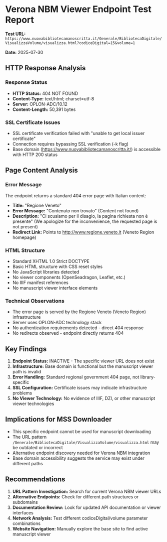 # Verona NBM Viewer Endpoint Test Report

**Test URL:** `https://www.nuovabibliotecamanoscritta.it/Generale/BibliotecaDigitale/VisualizzaVolume/visualizza.html?codiceDigital=15&volume=1`

**Date:** 2025-07-30

## HTTP Response Analysis

### Response Status
- **HTTP Status:** 404 NOT FOUND
- **Content-Type:** text/html; charset=utf-8
- **Server:** OPLON-ADC/10.12
- **Content-Length:** 50,391 bytes

### SSL Certificate Issues
- SSL certificate verification failed with "unable to get local issuer certificate"
- Connection requires bypassing SSL verification (-k flag)
- Base domain (https://www.nuovabibliotecamanoscritta.it/) is accessible with HTTP 200 status

## Page Content Analysis

### Error Message
The endpoint returns a standard 404 error page with Italian content:
- **Title:** "Regione Veneto" 
- **Error Message:** "Contenuto non trovato" (Content not found)
- **Description:** "Ci scusiamo per il disagio, la pagina richiesta non è presente" (We apologize for the inconvenience, the requested page is not present)
- **Redirect Link:** Points to http://www.regione.veneto.it (Veneto Region homepage)

### HTML Structure
- Standard XHTML 1.0 Strict DOCTYPE
- Basic HTML structure with CSS reset styles
- No JavaScript libraries detected
- No viewer components (OpenSeadragon, Leaflet, etc.)
- No IIIF manifest references
- No manuscript viewer interface elements

### Technical Observations
- The error page is served by the Regione Veneto (Veneto Region) infrastructure
- Server uses OPLON-ADC technology stack
- No authentication requirements detected - direct 404 response
- No redirects observed - endpoint directly returns 404

## Key Findings

1. **Endpoint Status:** INACTIVE - The specific viewer URL does not exist
2. **Infrastructure:** Base domain is functional but the manuscript viewer path is invalid
3. **Error Handling:** Standard regional government 404 page, not library-specific
4. **SSL Configuration:** Certificate issues may indicate infrastructure problems
5. **No Viewer Technology:** No evidence of IIIF, DZI, or other manuscript viewer technologies

## Implications for MSS Downloader

- This specific endpoint cannot be used for manuscript downloading
- The URL pattern `/Generale/BibliotecaDigitale/VisualizzaVolume/visualizza.html` may be outdated or incorrect
- Alternative endpoint discovery needed for Verona NBM integration
- Base domain accessibility suggests the service may exist under different paths

## Recommendations

1. **URL Pattern Investigation:** Search for current Verona NBM viewer URLs
2. **Alternative Endpoints:** Check for different path structures or subdomains
3. **Documentation Review:** Look for updated API documentation or viewer interfaces
4. **Network Analysis:** Test different codiceDigital/volume parameter combinations
5. **Website Navigation:** Manually explore the base site to find active manuscript viewer